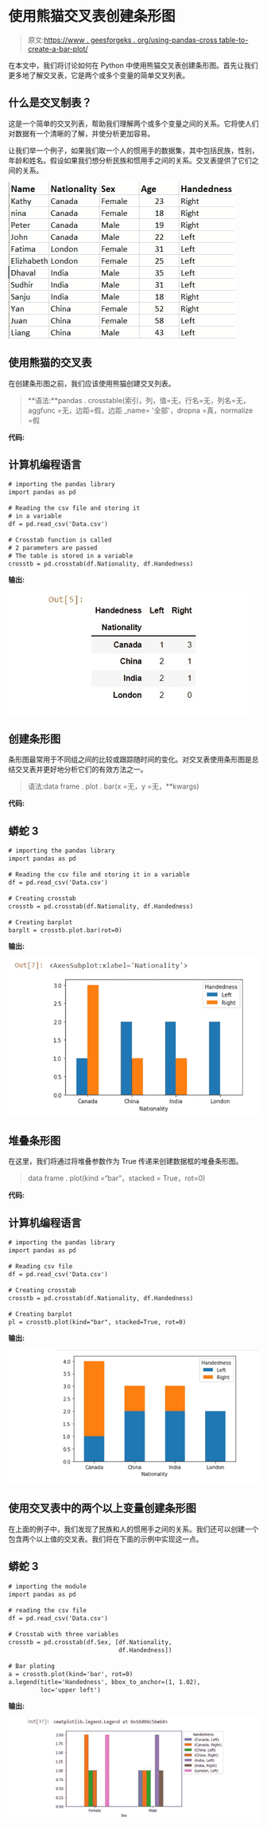 # 使用熊猫交叉表创建条形图

> 原文:[https://www . geesforgeks . org/using-pandas-cross table-to-create-a-bar-plot/](https://www.geeksforgeeks.org/using-pandas-crosstab-to-create-a-bar-plot/)

在本文中，我们将讨论如何在 Python 中使用熊猫交叉表创建条形图。首先让我们更多地了解交叉表，它是两个或多个变量的简单交叉列表。

## 什么是交叉制表？

这是一个简单的交叉列表，帮助我们理解两个或多个变量之间的关系。它将使人们对数据有一个清晰的了解，并使分析更加容易。

让我们举一个例子，如果我们取一个人的惯用手的数据集，其中包括民族，性别，年龄和姓名。假设如果我们想分析民族和惯用手之间的关系。交叉表提供了它们之间的关系。

![](img/0f9bafd0131be6673247c852d6962e22.png)

## 使用熊猫的交叉表

在创建条形图之前，我们应该使用熊猫创建交叉列表。

> **语法:**pandas . crosstable(索引，列，值=无，行名=无，列名=无，aggfunc =无，边距=假，边距 _name= '全部'，dropna =真，normalize =假

**代码:**

## 计算机编程语言

```
# importing the pandas library
import pandas as pd

# Reading the csv file and storing it
# in a variable
df = pd.read_csv('Data.csv')

# Crosstab function is called
# 2 parameters are passed
# The table is stored in a variable
crosstb = pd.crosstab(df.Nationality, df.Handedness)
```

**输出:**

![](img/e85a9e8f224c6a2721ddc0fbd2ca72f0.png)

## 创建条形图

条形图最常用于不同组之间的比较或跟踪随时间的变化。对交叉表使用条形图是总结交叉表并更好地分析它们的有效方法之一。

> 语法:data frame . plot . bar(x =无，y =无，**kwargs)

**代码:**

## 蟒蛇 3

```
# importing the pandas library
import pandas as pd

# Reading the csv file and storing it in a variable
df = pd.read_csv('Data.csv')

# Creating crosstab
crosstb = pd.crosstab(df.Nationality, df.Handedness)

# Creating barplot
barplt = crosstb.plot.bar(rot=0)
```

**输出:**

![](img/212311ae500cb99c0ff3002e03ce4703.png)

## 堆叠条形图

在这里，我们将通过将堆叠参数作为 True 传递来创建数据框的堆叠条形图。

> data frame . plot(kind =“bar”，stacked = True，rot=0)

**代码:**

## 计算机编程语言

```
# importing the pandas library
import pandas as pd

# Reading csv file
df = pd.read_csv('Data.csv')

# Creating crosstab
crosstb = pd.crosstab(df.Nationality, df.Handedness)

# Creating barplot
pl = crosstb.plot(kind="bar", stacked=True, rot=0)
```

**输出:**

![](img/a79b2707c70b0500183909935d53c57b.png)

## 使用交叉表中的两个以上变量创建条形图

在上面的例子中，我们发现了民族和人的惯用手之间的关系。我们还可以创建一个包含两个以上值的交叉表。我们将在下面的示例中实现这一点。

## 蟒蛇 3

```
# importing the module
import pandas as pd

# reading the csv file
df = pd.read_csv('Data.csv')

# Crosstab with three variables
crosstb = pd.crosstab(df.Sex, [df.Nationality,
                               df.Handedness])

# Bar ploting
a = crosstb.plot(kind='bar', rot=0)
a.legend(title='Handedness', bbox_to_anchor=(1, 1.02),
         loc='upper left')
```

**输出:**

![](img/f4ec80b359788dbbf1e662f2bc6184df.png)